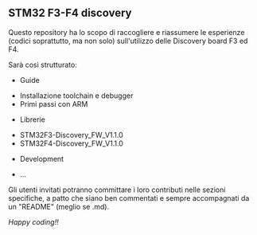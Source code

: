 STM32 F3-F4 discovery
---

Questo repository ha lo scopo di raccogliere e riassumere le esperienze (codici soprattutto, ma non solo) sull'utilizzo delle Discovery board F3 ed F4.

Sarà così strutturato:
 - Guide
  * Installazione toolchain e debugger
  * Primi passi con ARM
 - Librerie
  * STM32F3-Discovery_FW_V1.1.0
  * STM32F4-Discovery_FW_V1.1.0
 - Development
  * ...
  
Gli utenti invitati potranno committare i loro contributi nelle sezioni specifiche, a patto che siano ben commentati e sempre accompagnati da un "README" (meglio se .md).

_Happy coding!!_
